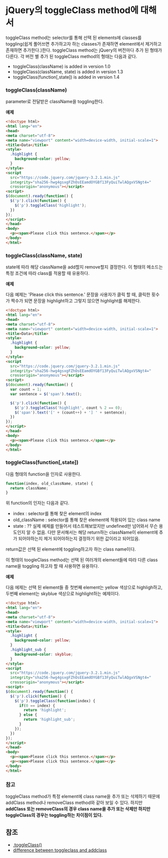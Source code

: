 # jQuery의 toggleClass method에 대해서

toggleClass method는 selector를 통해 선택 된 elements에 classes를 toggling(쉽게 풀어쓰면 추가하고자 하는 classes가 존재하면 element에서 제거하고 존재하면 추가한다.)한다.
toggleClass method는 jQuery의 버전마다 추가 된 형태가 다른다. 각 버전 별 추가 된 toggleClass method의 형태는 다음과 같다.

* toggleClass(className) is added in version 1.0
* toggleClass(className, state) is added in version 1.3
* toggleClass(function[,state]) is added in version 1.4

### toggleClass(className)

parameter로 전달받은 className을 toggling한다.

**예제**

```html
<!doctype html>
<html lang="en">
<head>
<meta charset="utf-8">
<meta name="viewport" content="width=device-width, initial-scale=1">
<title>Data</title>
<style>
  .highlight {
    background-color: yellow;
  }
</style>
<script
  src="https://code.jquery.com/jquery-3.2.1.min.js"
  integrity="sha256-hwg4gsxgFZhOsEEamdOYGBf13FyQuiTwlAQgxVSNgt4="
  crossorigin="anonymous"></script>
<script>
$(document).ready(function() {
  $('p').click(function() {
    $('p').toggleClass('highlight');
  })
});
</script>
</head>
<body>
  <p><span>Please click this sentence.</span></p>
</body>
</html>
```

### toggleClass(className, state)

state에 따라 해당 className을 add할지 remove할지 결정한다. 이 형태의 메소드는 특정 조건에 따라 class를 적용할 때 유용하다.

**예제**

다음 예제는 'Please click this sentence.' 문장을 사용자가 클릭 할 때, 클릭한 횟수가 짝수가 되면 문장을 highlight하고 그렇지 않으면 highlight를 해제한다.

```html
<!doctype html>
<html lang="en">
<head>
<meta charset="utf-8">
<meta name="viewport" content="width=device-width, initial-scale=1">
<title>Data</title>
<style>
  .highlight {
    background-color: yellow;
  }
</style>
<script
  src="https://code.jquery.com/jquery-3.2.1.min.js"
  integrity="sha256-hwg4gsxgFZhOsEEamdOYGBf13FyQuiTwlAQgxVSNgt4="
  crossorigin="anonymous"></script>
<script>
$(document).ready(function() {
  var count = 1;
  var sentence = $('span').text();

  $('p').click(function() {
    $('p').toggleClass('highlight', count % 2 == 0);
    $('span').text('[' + (count++) + '] ' + sentence);
  })
});
</script>
</head>
<body>
  <p><span>Please click this sentence.</span></p>
</body>
</html>
```

### toggleClass(function[,state])

다음 형태의 function을 인자로 사용한다.

```javascript
function(index, old_className, state) {
  return className;
}
```

위 function의 인자는 다음과 같다.

* index : selector를 통해 찾은 element의 index
* old_className : selector를 통해 찾은 element에 적용되어 있는 class name
* state : ?? 실제 예제를 만들어서 테스트해보았지만 undefined만 넘어와서 무슨 용도인지 알 수 없음. 다만 문서해서는 해당 return하는 className이 element에 추가 되어야하는지 제거 되어야하는지 결정하기 위한 값이라고 되어있음.

return값은 선택 된 element에 toggling하고자 하는 class name이다.

이 형태의 toogleClass method는 선택 된 여러개의 element들에 따라 다른 class name을 toggling 하고자 할 때 사용하면 유용하다.

**예제**

다음 에제는 선택 된 element들 중 첫번째 element는 yellow 색상으로 highligh하고, 두번째 element는 skyblue 색상으로 highlight하는 예제이다.

```html
<!doctype html>
<html lang="en">
<head>
<meta charset="utf-8">
<meta name="viewport" content="width=device-width, initial-scale=1">
<title>Data</title>
<style>
  .highlight {
    background-color: yellow;
  }
  .highlight_sub {
    background-color: skyblue;
  }
</style>
<script
  src="https://code.jquery.com/jquery-3.2.1.min.js"
  integrity="sha256-hwg4gsxgFZhOsEEamdOYGBf13FyQuiTwlAQgxVSNgt4="
  crossorigin="anonymous"></script>
<script>
$(document).ready(function() {
  $('p').click(function() {
    $('p').toggleClass(function(index) {
      if(0 == index) {
        return 'highlight';
      } else {
        return 'highlight_sub';
      }
    });
  })
});
</script>
</head>
<body>
  <p><span>Please click this sentence.</span></p>
  <p><span>Please click this sentence.</span></p>
</body>
</html>
```

### 참고

toggleClass method가 특정 element에 class name을 추가 또는 삭제하기 때문에 addClass method나 removeClass method와 같아 보일 수 있다. 하지만 **addClass 또는 removeClass의 경우 class name을 추가 또는 삭제만 하지만 toggleClass의 경우는 toggling하는 차이점이 있다.**

## 참조

* [.toggleClass()](http://api.jquery.com/toggleclass/)
* [difference between toggleclass and addclass](https://stackoverflow.com/questions/8342396/difference-between-toggleclass-and-addclass)
